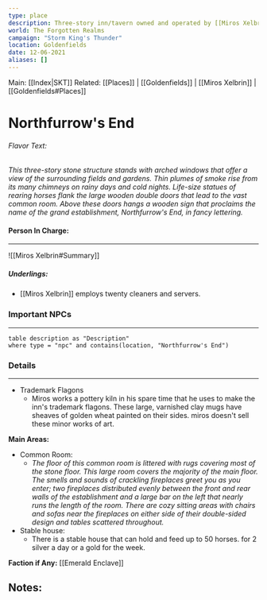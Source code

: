 ```yaml
---
type: place
description: Three-story inn/tavern owned and operated by [[Miros Xelbrin]].
world: The Forgotten Realms
campaign: "Storm King's Thunder"
location: Goldenfields
date: 12-06-2021
aliases: []
---
```

Main: [[Index|SKT]]
Related: [[Places]] | [[Goldenfields]] | [[Miros Xelbrin]] | [[Goldenfields#Places]]

# Northfurrow's End

###### Flavor Text: 
*This three-story stone structure stands with arched windows that offer a view of the surrounding fields and gardens. Thin plumes of smoke rise from its many chimneys on rainy days and cold nights. Life-size statues of rearing horses flank the large wooden double doors that lead to the vast common room. Above these doors hangs a wooden sign that proclaims the name of the grand establishment, Northfurrow's End, in fancy lettering.*

#### Person In Charge:
---
![[Miros Xelbrin#Summary]]
##### Underlings:
- [[Miros Xelbrin]] employs twenty cleaners and servers.

### Important NPCs
---
```dataview
table description as "Description"
where type = "npc" and contains(location, "Northfurrow's End")
```

### Details
---
- Trademark Flagons
	- Miros works a pottery kiln in his spare time that he uses to make the inn's trademark flagons. These large, varnished clay mugs have sheaves of golden wheat painted on their sides. miros doesn't sell these minor works of art.

**Main Areas:**
- Common Room:
	- *The floor of this common room is littered with rugs covering most of the stone floor. This large room covers the majority of the main floor. The smells and sounds of crackling fireplaces greet you as you enter; two fireplaces distributed evenly between the front and rear walls of the establishment and a large bar on the left that nearly runs the length of the room. There are cozy sitting areas with chairs and sofas near the fireplaces on either side of their double-sided design and tables scattered throughout.*
- Stable house:
	- There is a stable house that can hold and feed up to 50 horses. for 2 silver a day or a gold for the week.

**Faction if Any:**
[[Emerald Enclave]]
## Notes:
